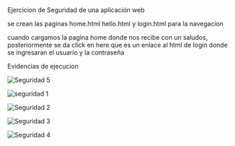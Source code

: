 <br>Ejercicion de Seguridad de una aplicación web<br>

se crean las paginas home.html hello.html y login.html para la navegacion 

cuando cargamos la pagina home  donde nos recibe con un saludos, posteriormente se da click en here que es un enlace al html de login donde se ingresaran el usuario y la contraseña 


Evidencias de ejecucion 

![Seguridad 5](https://github.com/user-attachments/assets/d102eac2-4de3-4132-a31f-2858a24e03aa)


![seguridad 1](https://github.com/user-attachments/assets/a49f21a8-b408-458a-8b97-7384e6764e1b)

![Seguridad 2](https://github.com/user-attachments/assets/e9c0c664-9fb6-452e-b2cc-7ca515c05460)

![Seguridad 3](https://github.com/user-attachments/assets/06506cc3-305d-492f-9f45-687287ded9c0)


![Seguridad 4](https://github.com/user-attachments/assets/a82d14a9-fc77-4a46-9272-224dbedb511d)





